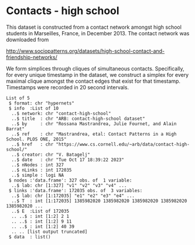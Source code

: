 # Contacts - high school

This dataset is constructed from a contact network amongst high school students
in Marseilles, France, in December 2013. The contact network was downloaded from

http://www.sociopatterns.org/datasets/high-school-contact-and-friendship-networks/

We form simplices through cliques of simultaneous contacts. Specifically, for
every unique timestamp in the dataset, we construct a simplex for every maximal
clique amongst the contact edges that exist for that timestamp. Timestamps were
recorded in 20 second intervals.

```
List of 5
 $ format: chr "hypernets"
 $ info  :List of 10
  ..$ network: chr "contact-high-school"
  ..$ title  : chr "ARB: contact-high-school dataset"
  ..$ by     : chr "Rossana Mastrandrea, Julie Fournet, and Alain Barrat"
  ..$ ref    : chr "Mastrandrea, etal: Contact Patterns in a High School. PLOS ONE, 2015"
  ..$ href   : chr "https://www.cs.cornell.edu/~arb/data/contact-high-school/"
  ..$ creator: chr "V. Batagelj"
  ..$ date   : chr "Tue Oct 17 18:39:22 2023"
  ..$ nNodes : int 327
  ..$ nLinks : int 172035
  ..$ simple : logi NA
 $ nodes :'data.frame': 327 obs. of  1 variable:
  ..$ lab: chr [1:327] "v1" "v2" "v3" "v4" ...
 $ links :'data.frame': 172035 obs. of  3 variables:
  ..$ lab: chr [1:172035] "e1" "e2" "e3" "e4" ...
  ..$ T  : int [1:172035] 1385982020 1385982020 1385982020 1385982020 1385982020 ...
  ..$ E  :List of 172035
  .. ..$ : int [1:2] 2 1
  .. ..$ : int [1:2] 9 11
  .. ..$ : int [1:2] 40 39
  .. .. [list output truncated]
 $ data  : list()
```
